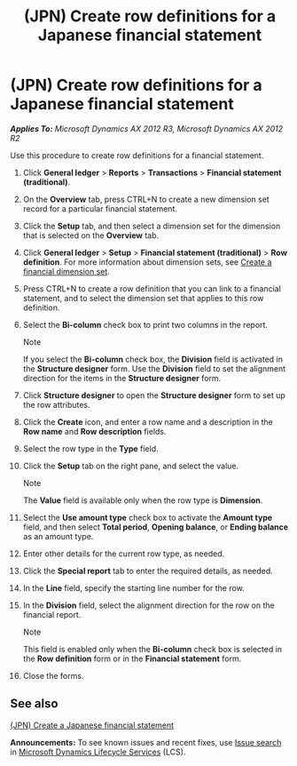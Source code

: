 ﻿---
title: (JPN) Create row definitions for a Japanese financial statement
TOCTitle: (JPN) Create row definitions for a Japanese financial statement
ms:assetid: eaef2ea8-fecf-4d4e-a700-4c66185a1f87
ms:mtpsurl: https://technet.microsoft.com/en-us/library/JJ664984(v=AX.60)
ms:contentKeyID: 49386568
ms.date: 04/18/2014
mtps_version: v=AX.60
f1_keywords:
- financial statement
- row definitions
---

# (JPN) Create row definitions for a Japanese financial statement 


_**Applies To:** Microsoft Dynamics AX 2012 R3, Microsoft Dynamics AX 2012 R2_

Use this procedure to create row definitions for a financial statement.

1.  Click **General ledger** \> **Reports** \> **Transactions** \> **Financial statement (traditional)**.

2.  On the **Overview** tab, press CTRL+N to create a new dimension set record for a particular financial statement.

3.  Click the **Setup** tab, and then select a dimension set for the dimension that is selected on the **Overview** tab.

4.  Click **General ledger** \> **Setup** \> **Financial statement (traditional)** \> **Row definition**. For more information about dimension sets, see [Create a financial dimension set](create-a-financial-dimension-set.md).

5.  Press CTRL+N to create a row definition that you can link to a financial statement, and to select the dimension set that applies to this row definition.

6.  Select the **Bi-column** check box to print two columns in the report.
    

    > [!NOTE]
    > <P>If you select the <STRONG>Bi-column</STRONG> check box, the <STRONG>Division</STRONG> field is activated in the <STRONG>Structure designer</STRONG> form. Use the <STRONG>Division</STRONG> field to set the alignment direction for the items in the <STRONG>Structure designer</STRONG> form.</P>



7.  Click **Structure designer** to open the **Structure designer** form to set up the row attributes.

8.  Click the **Create** icon, and enter a row name and a description in the **Row name** and **Row description** fields.

9.  Select the row type in the **Type** field.

10. Click the **Setup** tab on the right pane, and select the value.
    

    > [!NOTE]
    > <P>The <STRONG>Value</STRONG> field is available only when the row type is <STRONG>Dimension</STRONG>.</P>



11. Select the **Use amount type** check box to activate the **Amount type** field, and then select **Total period**, **Opening balance**, or **Ending balance** as an amount type.

12. Enter other details for the current row type, as needed.

13. Click the **Special report** tab to enter the required details, as needed.

14. In the **Line** field, specify the starting line number for the row.

15. In the **Division** field, select the alignment direction for the row on the financial report.
    

    > [!NOTE]
    > <P>This field is enabled only when the <STRONG>Bi-column</STRONG> check box is selected in the <STRONG>Row definition</STRONG> form or in the <STRONG>Financial statement</STRONG> form.</P>



16. Close the forms.

## See also

[(JPN) Create a Japanese financial statement](jpn-create-a-japanese-financial-statement.md)

  
**Announcements:** To see known issues and recent fixes, use [Issue search](http://go.microsoft.com/fwlink/?linkid=389258) in [Microsoft Dynamics Lifecycle Services](http://go.microsoft.com/fwlink/?linkid=306505) (LCS).

